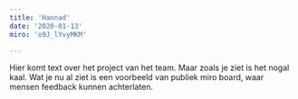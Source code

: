 ```yaml
---
title: 'Hannad'
date: '2020-01-13'
miro: 'o9J_lYvyMKM'

---
```


Hier komt text over het project van het team. Maar zoals je ziet is het nogal kaal. Wat je nu al ziet is een voorbeeld van publiek miro board, waar mensen feedback kunnen achterlaten.


